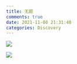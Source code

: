 ```yaml
---
title: 无题
comments: true
date: 2021-11-08 21:31:48
categories: Discovery
---
```

![](https://cdn.jsdelivr.net/gh/gaoryrt/f/202111091130223.jpg)

![](https://cdn.jsdelivr.net/gh/gaoryrt/f/202111091126601.jpg)
